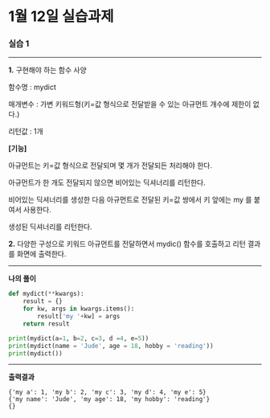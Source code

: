 # 1월 12일 실습과제

### 실습 1

---

**1.** 구현해야 하는 함수 사양

함수명 : mydict

매개변수 : 가변 키워드형(키=값 형식으로 전달받을 수 있는 아규먼트 개수에 제한이 없다.)

리턴값 : 1개

  **[기능]**

아규먼트는 키=값 형식으로 전달되며 몇 개가 전달되든 처리해야 한다.

아규먼트가 한 개도 전달되지 않으면 비어있는 딕셔너리를 리턴한다.

비어있는 딕셔너리를 생성한 다음 아규먼트로 전달된 키=값 쌍에서 키 앞에는 my 를 붙여서 사용한다.

생성된 딕셔너리를 리턴한다.

**2.** 다양한 구성으로 키워드 아규먼트를 전달하면서 mydic() 함수를 호출하고 리턴 결과를 화면에 출력한다.

---

**나의 풀이**

```python
def mydict(**kwargs):
    result = {}
    for kw, args in kwargs.items():
        result['my '+kw] = args
    return result

print(mydict(a=1, b=2, c=3, d =4, e=5))
print(mydict(name = 'Jude', age = 18, hobby = 'reading'))
print(mydict())
```

---

**출력결과**

```
{'my a': 1, 'my b': 2, 'my c': 3, 'my d': 4, 'my e': 5}
{'my name': 'Jude', 'my age': 18, 'my hobby': 'reading'}
{}

```


